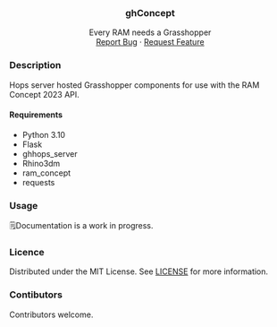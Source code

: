 <br />
<div align="center">
  <a href="https://github.com/mitchell-tesch/ghConcept">
    <!-- <img src="images/logo.png" alt="" width="80" height="80"> -->
  </a>

  <h3 align="center">ghConcept</h3>

  <p align="center">
    Every RAM needs a Grasshopper
    <!-- <br /> -->
    <!-- <a href="https://mitchell-tesch.github.io/ghConcept/ghConcept.html"><strong>Explore the docs »</strong></a> -->
    <!-- <br /> -->
    <br />
    <a href="https://github.com/mitchell-tesch/ghConcept/issues">Report Bug</a>
    ·
    <a href="https://github.com/mitchell-tesch/ghConcept/issues">Request Feature</a>
  </p>
</div>

### Description
Hops server hosted Grasshopper components for use with the RAM Concept 2023 API.


#### Requirements
 - Python 3.10
 - Flask
 - ghhops_server
 - Rhino3dm
 - ram_concept
 - requests


### Usage
🗒️Documentation is a work in progress.


### Licence
Distributed under the MIT License. See [LICENSE](LICENSE) for more information.


### Contibutors
Contributors welcome.